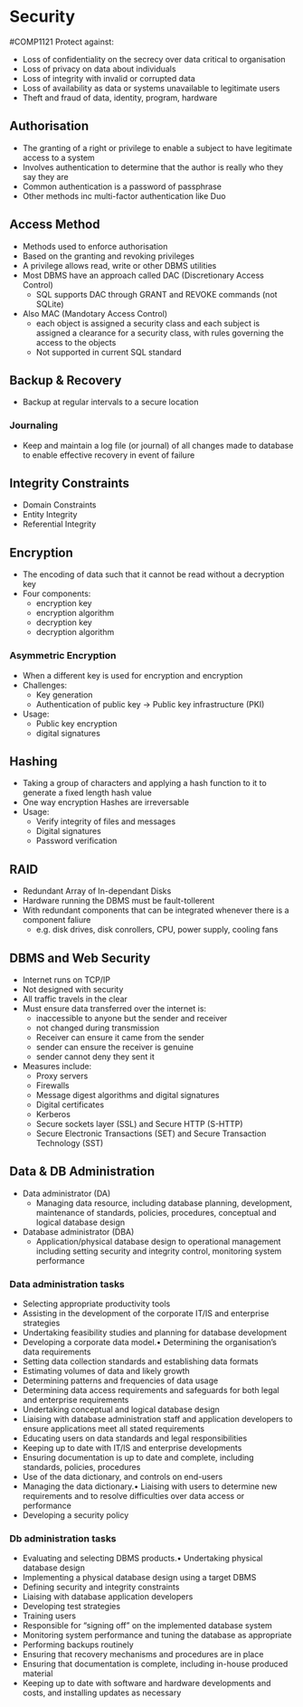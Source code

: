 # Security
#COMP1121
Protect against:
- Loss of confidentiality on the secrecy over data critical to organisation
- Loss of privacy on data about individuals
- Loss of integrity with invalid or corrupted data
- Loss of availability as data or systems unavailable to legitimate users
- Theft and fraud of data, identity, program, hardware
## Authorisation
- The granting of a right or privilege to enable a subject to have legitimate access to a system
- Involves authentication to determine that the author is really who they say they are
- Common authentication is a password of passphrase
- Other methods inc multi-factor authentication like Duo

## Access Method
- Methods used to enforce authorisation
- Based on the granting and revoking privileges
- A privilege allows read, write or other DBMS utilities
- Most DBMS have an approach called DAC (Discretionary Access Control)
	- SQL supports DAC through GRANT and REVOKE commands (not SQLite)
- Also MAC (Mandotary Access Control)
	- each object is assigned a security class and each subject is assigned a clearance for a security class, with rules governing the access to the objects
	- Not supported in current SQL standard

## Backup & Recovery
- Backup at regular intervals to a secure location
### Journaling
- Keep and maintain a log file (or journal) of all changes made to database to enable effective recovery in event of failure

## Integrity Constraints
- Domain Constraints
- Entity Integrity
- Referential Integrity

## Encryption
- The encoding of data such that it cannot be read without a decryption key
- Four components: 
	- encryption key
	- encryption algorithm
	- decryption key
	- decryption algorithm
### Asymmetric Encryption
- When a different key is used for encryption and encryption
- Challenges:
	- Key generation
	- Authentication of public key -> Public key infrastructure (PKI)
- Usage: 
	- Public key encryption
	- digital signatures

## Hashing
- Taking a group of characters and applying a hash function to it to generate a fixed length hash value
- One way encryption Hashes are irreversable
- Usage:
	- Verify integrity of files and messages
	- Digital signatures
	- Password verification

## RAID
- Redundant Array of In-dependant Disks
-  Hardware running the DBMS must be fault-tollerent
- With redundant components that can be integrated whenever there is a component faliure
	- e.g. disk drives, disk conrollers, CPU, power supply, cooling fans

## DBMS and Web Security
- Internet runs on TCP/IP
- Not designed with security
- All traffic travels in the clear
- Must ensure data transferred over the internet is:
	- inaccessible to anyone but the sender and receiver
	- not changed during transmission
	- Receiver can ensure it came from the sender
	- sender can ensure the receiver is genuine
	- sender cannot deny they sent it
- Measures include:
	- Proxy servers
	- Firewalls
	- Message digest algorithms and digital signatures
	- Digital certificates
	- Kerberos
	- Secure sockets layer (SSL) and Secure HTTP (S-HTTP)
	- Secure Electronic Transactions (SET) and Secure Transaction Technology (SST)

## Data & DB Administration
- Data administrator (DA)
	- Managing data resource, including database planning, development, maintenance of standards, policies, procedures, conceptual and logical database design
- Database administrator (DBA)
	- Application/physical database design to operational management including setting security and integrity control, monitoring system performance
### Data administration tasks
- Selecting appropriate productivity tools
- Assisting in the development of the corporate IT/IS and enterprise strategies
- Undertaking feasibility studies and planning for database development
- Developing a corporate data model.• Determining the organisation’s data requirements
- Setting data collection standards and establishing data formats
- Estimating volumes of data and likely growth
- Determining patterns and frequencies of data usage
- Determining data access requirements and safeguards for both legal and enterprise requirements
- Undertaking conceptual and logical database design
- Liaising with database administration staff and application developers to ensure applications meet all stated requirements
- Educating users on data standards and legal responsibilities
- Keeping up to date with IT/IS and enterprise developments
- Ensuring documentation is up to date and complete, including standards, policies, procedures
- Use of the data dictionary, and controls on end-users
- Managing the data dictionary.• Liaising with users to determine new requirements and to resolve difficulties over data access or performance
- Developing a security policy
### Db administration tasks
- Evaluating and selecting DBMS products.• Undertaking physical database design
- Implementing a physical database design using a target DBMS
- Defining security and integrity constraints
- Liaising with database application developers
- Developing test strategies
- Training users
- Responsible for “signing off” on the implemented database system
- Monitoring system performance and tuning the database as appropriate
- Performing backups routinely
- Ensuring that recovery mechanisms and procedures are in place
- Ensuring that documentation is complete, including in-house produced material
- Keeping up to date with software and hardware developments and costs, and installing updates as necessary